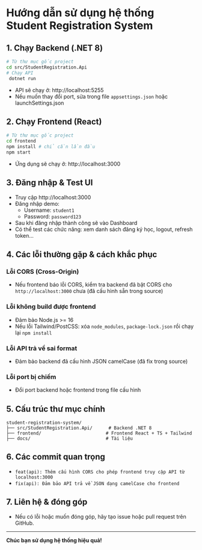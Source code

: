 # Hướng dẫn sử dụng hệ thống Student Registration System

## 1. Chạy Backend (.NET 8)

```bash
# Từ thư mục gốc project
cd src/StudentRegistration.Api
# Chạy API
 dotnet run
```
- API sẽ chạy ở: http://localhost:5255
- Nếu muốn thay đổi port, sửa trong file `appsettings.json` hoặc launchSettings.json

## 2. Chạy Frontend (React)

```bash
# Từ thư mục gốc project
cd frontend
npm install # chỉ cần lần đầu
npm start
```
- Ứng dụng sẽ chạy ở: http://localhost:3000

## 3. Đăng nhập & Test UI
- Truy cập http://localhost:3000
- Đăng nhập demo:
  - Username: `student1`
  - Password: `password123`
- Sau khi đăng nhập thành công sẽ vào Dashboard
- Có thể test các chức năng: xem danh sách đăng ký học, logout, refresh token...

## 4. Các lỗi thường gặp & cách khắc phục

### Lỗi CORS (Cross-Origin)
- Nếu frontend báo lỗi CORS, kiểm tra backend đã bật CORS cho `http://localhost:3000` chưa (đã cấu hình sẵn trong source)

### Lỗi không build được frontend
- Đảm bảo Node.js >= 16
- Nếu lỗi Tailwind/PostCSS: xóa `node_modules`, `package-lock.json` rồi chạy lại `npm install`

### Lỗi API trả về sai format
- Đảm bảo backend đã cấu hình JSON camelCase (đã fix trong source)

### Lỗi port bị chiếm
- Đổi port backend hoặc frontend trong file cấu hình

## 5. Cấu trúc thư mục chính
```
student-registration-system/
├── src/StudentRegistration.Api/      # Backend .NET 8
├── frontend/                        # Frontend React + TS + Tailwind
├── docs/                            # Tài liệu
```

## 6. Các commit quan trọng
- `feat(api): Thêm cấu hình CORS cho phép frontend truy cập API từ localhost:3000`
- `fix(api): Đảm bảo API trả về JSON dạng camelCase cho frontend`

## 7. Liên hệ & đóng góp
- Nếu có lỗi hoặc muốn đóng góp, hãy tạo issue hoặc pull request trên GitHub.

---
**Chúc bạn sử dụng hệ thống hiệu quả!** 